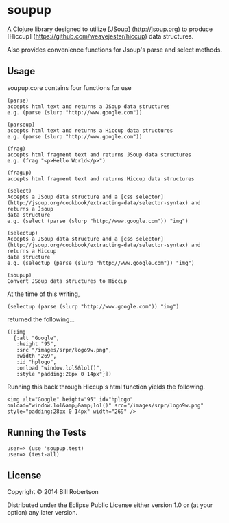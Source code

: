 # soupup

A Clojure library designed to utilize [JSoup] (http://jsoup.org) to
produce [Hiccup] (https://github.com/weavejester/hiccup) data structures.

Also provides convenience functions for Jsoup's parse and select methods.

## Usage

soupup.core contains four functions for use

    (parse)    
    accepts html text and returns a JSoup data structures
    e.g. (parse (slurp "http://www.google.com"))

    (parseup)  
    accepts html text and returns a Hiccup data structures
    e.g. (parse (slurp "http://www.google.com")) 

    (frag)
    accepts html fragment text and returns JSoup data structures
    e.g. (frag "<p>Hello World</p>")

    (fragup)
    accepts html fragment text and returns Hiccup data structures

    (select)   
    Accepts a JSoup data structure and a [css selector] (http://jsoup.org/cookbook/extracting-data/selector-syntax) and returns a Jsoup
    data structure
    e.g. (select (parse (slurp "http://www.google.com")) "img")

    (selectup) 
    Accepts a JSoup data structure and a [css selector] (http://jsoup.org/cookbook/extracting-data/selector-syntax) and returns a Hiccup
    data structure
    e.g. (selectup (parse (slurp "http://www.google.com")) "img")

    (soupup)   
    Convert JSoup data structures to Hiccup

At the time of this writing, 

    (selectup (parse (slurp "http://www.google.com")) "img")

returned the following...

    ([:img
      {:alt "Google",
       :height "95",
       :src "/images/srpr/logo9w.png",
       :width "269",
       :id "hplogo",
       :onload "window.lol&&lol()",
       :style "padding:28px 0 14px"}])

Running this back through Hiccup's html function yields the following.

    <img alt="Google" height="95" id="hplogo" onload="window.lol&amp;&amp;lol()" src="/images/srpr/logo9w.png" style="padding:28px 0 14px" width="269" />

## Running the Tests

    user=> (use 'soupup.test)
    user=> (test-all)

## License

Copyright © 2014 Bill Robertson

Distributed under the Eclipse Public License either version 1.0 or (at
your option) any later version.
